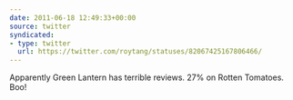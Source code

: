 ```yaml
---
date: 2011-06-18 12:49:33+00:00
source: twitter
syndicated:
- type: twitter
  url: https://twitter.com/roytang/statuses/82067425167806466/
---
```


Apparently Green Lantern has terrible reviews. 27% on Rotten Tomatoes. Boo!